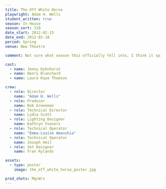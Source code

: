 ```yaml
---
title: The Off White Horse
playwright: Adam H. Wells
student_written: true
season: In House
season_sort: 110
date_start: 2012-02-15
date_end: 2012-02-18
period: Spring
venue: New Theatre

comment: Not sure what season this officially fell into, I think it spilled over from the autumn

cast:
  - name: Jenny Kohnhorst
  - name: Henry Blanchard
  - name: Laura Kaye Thomson

crew:
  - role: Director
    name: "Adam H. Wells"
  - role: Producer
    name: Rob Greenman
  - role: Technical Director
    name: Lydia Scott
  - role: Lighting Designer
    name: Kathryn Feavers
  - role: Technical Operator
    name: "Emma-Louise Amanshia"
  - role: Technical Operator
    name: Joseph Heil
  - role: Set Designer
    name: Fran Rylands

assets:
  - type: poster
    image: the_off_white_horse_poster.jpg

prod_shots: MqcWrs
---
```

